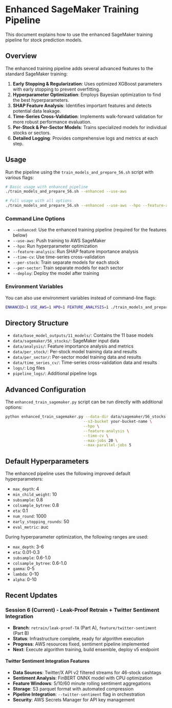 # Enhanced SageMaker Training Pipeline

This document explains how to use the enhanced SageMaker training pipeline for stock prediction models.

## Overview

The enhanced training pipeline adds several advanced features to the standard SageMaker training:

1. **Early Stopping & Regularization**: Uses optimized XGBoost parameters with early stopping to prevent overfitting.
2. **Hyperparameter Optimization**: Employs Bayesian optimization to find the best hyperparameters.
3. **SHAP Feature Analysis**: Identifies important features and detects potential data leakage.
4. **Time-Series Cross-Validation**: Implements walk-forward validation for more robust performance evaluation.
5. **Per-Stock & Per-Sector Models**: Trains specialized models for individual stocks or sectors.
6. **Detailed Logging**: Provides comprehensive logs and metrics at each step.

## Usage

Run the pipeline using the `train_models_and_prepare_56.sh` script with various flags:

```bash
# Basic usage with enhanced pipeline
./train_models_and_prepare_56.sh --enhanced --use-aws

# Full usage with all options
./train_models_and_prepare_56.sh --enhanced --use-aws --hpo --feature-analysis --time-cv --per-stock --per-sector --deploy
```

### Command Line Options

- `--enhanced`: Use the enhanced training pipeline (required for the features below)
- `--use-aws`: Push training to AWS SageMaker
- `--hpo`: Run hyperparameter optimization
- `--feature-analysis`: Run SHAP feature importance analysis
- `--time-cv`: Use time-series cross-validation
- `--per-stock`: Train separate models for each stock
- `--per-sector`: Train separate models for each sector
- `--deploy`: Deploy the model after training

### Environment Variables

You can also use environment variables instead of command-line flags:

```bash
ENHANCED=1 USE_AWS=1 HPO=1 FEATURE_ANALYSIS=1 ./train_models_and_prepare_56.sh
```

## Directory Structure

- `data/base_model_outputs/11_models/`: Contains the 11 base models
- `data/sagemaker/56_stocks/`: SageMaker input data
- `data/analysis/`: Feature importance analysis and metrics
- `data/per_stock/`: Per-stock model training data and results
- `data/per_sector/`: Per-sector model training data and results
- `data/time_series_cv/`: Time-series cross-validation data and results
- `logs/`: Log files
- `pipeline_logs/`: Additional pipeline logs

## Advanced Configuration

The `enhanced_train_sagemaker.py` script can be run directly with additional options:

```bash
python enhanced_train_sagemaker.py --data-dir data/sagemaker/56_stocks \
                                  --s3-bucket your-bucket-name \
                                  --hpo \
                                  --feature-analysis \
                                  --time-cv \
                                  --max-jobs 20 \
                                  --max-parallel-jobs 5
```

## Default Hyperparameters

The enhanced pipeline uses the following improved default hyperparameters:

- `max_depth`: 4
- `min_child_weight`: 10
- `subsample`: 0.8
- `colsample_bytree`: 0.8
- `eta`: 0.1
- `num_round`: 1000
- `early_stopping_rounds`: 50
- `eval_metric`: auc

During hyperparameter optimization, the following ranges are used:

- `max_depth`: 3-6
- `eta`: 0.01-0.3
- `subsample`: 0.6-1.0
- `colsample_bytree`: 0.6-1.0
- `gamma`: 0-5
- `lambda`: 0-10
- `alpha`: 0-10

## Recent Updates

### Session 6 (Current) - Leak-Proof Retrain + Twitter Sentiment Integration
- **Branch**: `retrain/leak-proof-TA` (Part A), `feature/twitter-sentiment` (Part B)
- **Status**: Infrastructure complete, ready for algorithm execution
- **Progress**: AWS resources fixed, sentiment pipeline implemented
- **Next**: Execute algorithm training, build ensemble, deploy v5 endpoint

#### Twitter Sentiment Integration Features
- **Data Sources**: Twitter/X API v2 filtered streams for 46-stock cashtags
- **Sentiment Analysis**: FinBERT ONNX model with CPU optimization
- **Feature Windows**: 5/10/60 minute rolling sentiment aggregations
- **Storage**: S3 parquet format with automated compression
- **Pipeline Integration**: `--twitter-sentiment` flag in orchestration
- **Security**: AWS Secrets Manager for API key management
